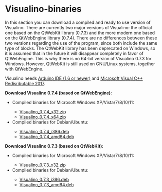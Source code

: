 # Visualino-binaries
<p>In this section you can download a compiled and ready to use version of Visualino. There are currently two major versions of Visualino: the official one based on the QtWebKit library (0.7.3) and the more modern one based on the QtWebEngine library (0.7.4). There are no differences between these two versions regarding the use of the program, since both include the same type of blocks. The QtWebKit library has been deprecated on Windows, so it is assumed that in the future it will disappear completely in favor of QtWebEngine. This is why there is no 64-bit version of Visualino 0.7.3 for Windows. However, QtWebKit is still used on GNU/Linux systems, together with QtWebEngine.</p>
<p>Visualino needs <a href="https://www.arduino.cc/en/software">Arduino IDE (1.6 or newer)</a> and <a href="https://learn.microsoft.com/es-es/cpp/windows/latest-supported-vc-redist?view=msvc-170">Microsoft Visual C++ Redisributable 2017</a>.</p>
<p><b>Download Visualino 0.7.4 (based on QtWebEngine):</b></p>
<p><ul><li>Compiled binaries for Microsoft Windows XP/Vista/7/8/10/11:</li>
<ul><li><a href="https://1drv.ms/u/s!AqT3LJvsLk-1iftLzkmQbPbLlQ-N2w?e=kRHQj1">Visualino_0.7.4_x32.zip</a></li>
<li><a href="https://1drv.ms/u/s!AqT3LJvsLk-1iftKeoiBdFOLpbGNDw?e=R7gYKI">Visualino_0.7.4_x64.zip</a></li></ul>
<li>Compiled binaries for Debian/Ubuntu:</li>
<ul><li><a href="https://1drv.ms/u/s!AqT3LJvsLk-1iZNcIfweh6ULwi5blg?e=WEiTCh">Visualino_0.7.4_i386.deb</a></li>
<li><a href="https://1drv.ms/u/s!AqT3LJvsLk-1iZNZQvxOoDYGBu374Q?e=3RqL0z">Visualino_0.7.4_amd64.deb</a></li></ul></ul></p>
<p><b>Download Visualino 0.7.3 (based on QtWebKit):</b></p>
<p><ul><li>Compiled binaries for Microsoft Windows XP/Vista/7/8/10/11:</li>
<ul><li><a href="https://1drv.ms/u/s!AqT3LJvsLk-1iZNffD7E2lsQaWx1ZA?e=AReIch">Visualino_0.7.3_x32.zip</a></li></ul>
<li>Compiled binaries for Debian/Ubuntu:</li>
<ul><li><a href="https://1drv.ms/u/s!AqT3LJvsLk-1iZNaD73SaVnl89-rNA?e=Ih6r3T">Visualino_0.7.3_i386.deb</a></li>
<li><a href="https://1drv.ms/u/s!AqT3LJvsLk-1iZNbqPmgpI0bsSyJIA?e=C3KTPv">Visualino_0.7.3_amd64.deb</a></li></ul></ul></p>
